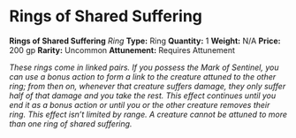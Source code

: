 # Rings of Shared Suffering

**Rings of Shared Suffering**
_Ring_
**Type:** Ring
**Quantity:** 1
**Weight:** N/A
**Price:** 200 gp
**Rarity:** Uncommon
**Attunement:** Requires Attunement

*These rings come in linked pairs. If you possess the Mark of Sentinel, you can use a bonus action to form a link to the creature attuned to the other ring; from then on, whenever that creature suffers damage, they only suffer half of that damage and you take the rest. This effect continues until you end it as a bonus action or until you or the other creature removes their ring. This effect isn’t limited by range. A creature cannot be attuned to more than one *<span class="Serif-Character-Style_Italic-Serif">ring of shared suffering</span>*.*
